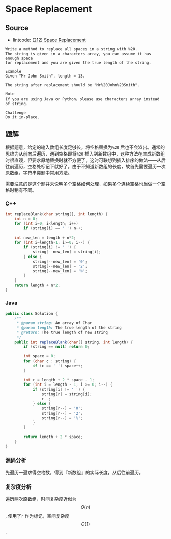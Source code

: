 # Space Replacement

## Source

- lintcode: [(212) Space Replacement](http://www.lintcode.com/en/problem/space-replacement/)

```
Write a method to replace all spaces in a string with %20. 
The string is given in a characters array, you can assume it has enough space 
for replacement and you are given the true length of the string.

Example
Given "Mr John Smith", length = 13.

The string after replacement should be "Mr%20John%20Smith".

Note
If you are using Java or Python，please use characters array instead of string.

Challenge
Do it in-place.
```

## 题解

根据题意，给定的输入数组长度足够长，将空格替换为`%20` 后也不会溢出。通常的思维为从前向后遍历，遇到空格即将`%20` 插入到新数组中，这种方法在生成新数组时很直观，但要求原地替换时就不方便了，这时可联想到插入排序的做法——从后往前遍历，空格处标记下就好了。由于不知道新数组的长度，故首先需要遍历一次原数组，字符串类题中常用方法。

需要注意的是这个题并未说明多个空格如何处理，如果多个连续空格也当做一个空格时稍有不同。

### C++
``` c++
int replaceBlank(char string[], int length) {
	int n = 0;
	for (int i=0; i<length; i++)
		if (string[i] == ' ') n++;
	   
	int new_len = length + n*2;
	for (int i=length-1; i>=0; i--) {
		if (string[i] != ' ') {
			string[--new_len] = string[i];
		} else {
			string[--new_len] = '0';
			string[--new_len] = '2';
			string[--new_len] = '%';
		}
	}
	return length + n*2;
}
```


### Java

```java
public class Solution {
    /**
     * @param string: An array of Char
     * @param length: The true length of the string
     * @return: The true length of new string
     */
    public int replaceBlank(char[] string, int length) {
        if (string == null) return 0;
        
        int space = 0;
        for (char c : string) {
            if (c == ' ') space++;
        }
        
        int r = length + 2 * space - 1;
        for (int i = length - 1; i >= 0; i--) {
            if (string[i] != ' ') {
                string[r] = string[i];
                r--;
            } else {
                string[r--] = '0';
                string[r--] = '2';
                string[r--] = '%';
            }
        }
        
        return length + 2 * space;
    }
}
```

### 源码分析

先遍历一遍求得空格数，得到『新数组』的实际长度，从后往前遍历。

### 复杂度分析

遍历两次原数组，时间复杂度近似为 $$O(n)$$, 使用了`r` 作为标记，空间复杂度 $$O(1)$$.
